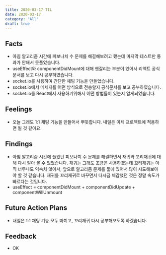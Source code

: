 ```yaml
---
title: 2020-03-17 TIL
date: 2020-03-17
category: "All"
draft: true
---
```


## Facts

- 아침 알고리즘 시간에 피보나치 수 문제를 해결해보려고 했는데 마지막 테스트만 통과가 안돼서 못풀었습니다.
- useEffect와 componentDidMount에 대해 헷갈리는 부분이 있어서 리액트 공식문서를 보고 다시 공부하였습니다.
- socket.io를 사용하여 간단한 채팅 기능을 만들었습니다.
- socket.io에서 메세지를 어떤 방식으로 전송할지 공식문서를 보고 공부하였습니다.
- socket.io를 React에서 사용하기위해서 어떤 방법들이 있는지 알게되었습니다.

## Feelings

- 오늘 그래도 1:1 채팅 기능을 만들어서 뿌듯합니다. 내일은 이제 프로젝트에 적용하면 될 것 같아요.

## Findings

- 아침 알고리즘 시간에 풀었던 피보나치 수 문제를 해결하면서 재귀와 꼬리재귀에 대해 다시 알아 볼 수 있었습니다. 재귀는 그래도 조금은 사용하겠는데 꼬리재귀는 아직 너무나도 익숙치 않아서, 앞으로 알고리즘 문제를 풂에 있어서 많이 시도해보아야 할 것 같습니다. 재귀를 꼬리재귀로 바꾸면서 다시금 체감했던 것은 정말 속도가 빠르다는 것입니다.
- useEffect = componentDidMount + componentDidUpdate + componentWillUnmount

## Future Action Plans

- 내일은 1:1 채팅 기능 모두 마치고, 꼬리재귀 다시 공부해보도록 하겠습니다.

## Feedback

- OK
